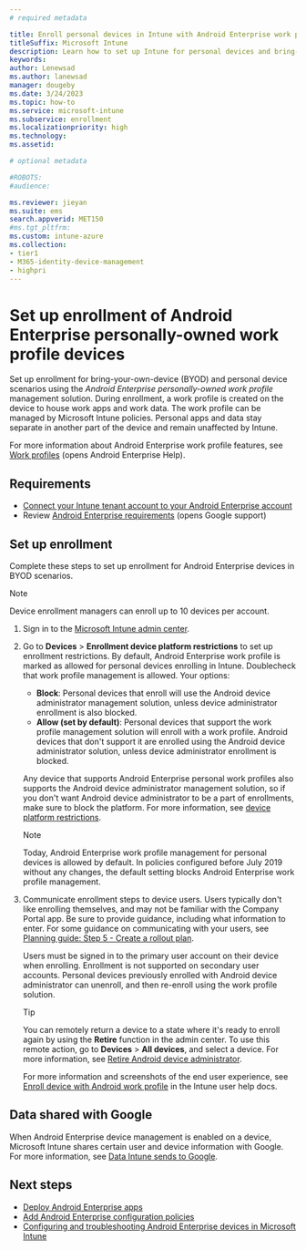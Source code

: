 ```yaml
---
# required metadata

title: Enroll personal devices in Intune with Android Enterprise work profile management 
titleSuffix: Microsoft Intune
description: Learn how to set up Intune for personal devices and bring-your-own-device scenarios using Android Enterprise work profile management. 
keywords:
author: Lenewsad
ms.author: lanewsad
manager: dougeby
ms.date: 3/24/2023
ms.topic: how-to
ms.service: microsoft-intune
ms.subservice: enrollment
ms.localizationpriority: high
ms.technology:
ms.assetid: 

# optional metadata

#ROBOTS:
#audience:

ms.reviewer: jieyan
ms.suite: ems
search.appverid: MET150
#ms.tgt_pltfrm:
ms.custom: intune-azure
ms.collection:
- tier1
- M365-identity-device-management
- highpri
---
```


# Set up enrollment of Android Enterprise personally-owned work profile devices

Set up enrollment for bring-your-own-device (BYOD) and personal device scenarios using the *Android Enterprise personally-owned work profile* management solution. During enrollment, a work profile is created on the device to house work apps and work data. The work profile can be managed by Microsoft Intune policies. Personal apps and data stay separate in another part of the device and remain unaffected by Intune. 

For more information about Android Enterprise work profile features, see [Work profiles](https://support.google.com/work/android/answer/9563584) (opens Android Enterprise Help).  

## Requirements  
* [Connect your Intune tenant account to your Android Enterprise account](connect-intune-android-enterprise.md)
* Review [Android Enterprise requirements](https://support.google.com/work/android/answer/6174145?hl=en&ref_topic=6151012) (opens Google support)   

## Set up enrollment  

Complete these steps to set up enrollment for Android Enterprise devices in BYOD scenarios.  

> [!NOTE]
> Device enrollment managers can enroll up to 10 devices per account.     

1. Sign in to the [Microsoft Intune admin center](https://go.microsoft.com/fwlink/?linkid=2109431).
2. Go to **Devices** > **Enrollment device platform restrictions** to set up enrollment restrictions. By default, Android Enterprise work profile is marked as allowed for personal devices enrolling in Intune. Doublecheck that work profile management is allowed. Your options:    
    - **Block**: Personal devices that enroll will use the Android device administrator management solution, unless device administrator enrollment is also blocked.  
    - **Allow (set by default)**: Personal devices that support the work profile management solution will enroll with a work profile. Android devices that don't support it are enrolled using the Android device administrator solution, unless device administrator enrollment is blocked.  

   Any device that supports Android Enterprise personal work profiles also supports the Android device administrator management solution, so if you don't want Android device administrator to be a part of enrollments, make sure to block the platform. For more information, see [device platform restrictions](create-device-platform-restrictions.md#best-practice---android-platform-restrictions).  

     > [!NOTE]
     > Today, Android Enterprise work profile management for personal devices is allowed by default. In policies configured before July 2019 without any changes, the default setting blocks Android Enterprise work profile management.    

3. Communicate enrollment steps to device users. Users typically don't like enrolling themselves, and may not be familiar with the Company Portal app. Be sure to provide guidance, including what information to enter. For some guidance on communicating with your users, see [Planning guide: Step 5 - Create a rollout plan](../fundamentals/intune-planning-guide.md#step-5---create-a-rollout-plan).  

     Users must be signed in to the primary user account on their device when enrolling. Enrollment is not supported on secondary user accounts. Personal devices previously enrolled with Android device administrator can unenroll, and then re-enroll using the work profile solution.  

     > [!TIP]
     > You can remotely return a device to a state where it's ready to enroll again by using the **Retire** function in the admin center. To use this remote action, go to **Devices** > **All devices**, and select a device. For more information, see [Retire Android device administrator](../remote-actions/devices-wipe.md#android-device-administrator).    

     For more information and screenshots of the end user experience, see [Enroll device with Android work profile](../user-help/enroll-device-android-work-profile.md) in the Intune user help docs.    

## Data shared with Google  

When Android Enterprise device management is enabled on a device, Microsoft Intune shares certain user and device information with Google. For more information, see [Data Intune sends to Google](../protect/data-intune-sends-to-google.md).  

## Next steps
- [Deploy Android Enterprise apps](../apps/apps-add-android-for-work.md)
- [Add Android Enterprise configuration policies](../configuration/device-profiles.md) 
- [Configuring and troubleshooting Android Enterprise devices in Microsoft Intune](https://support.microsoft.com/help/4476974)
